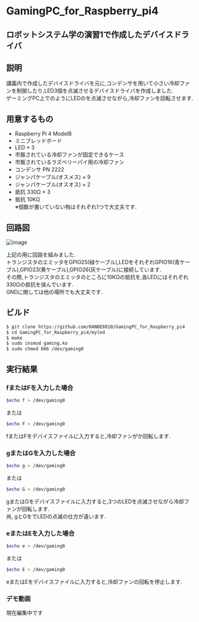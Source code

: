 # GamingPC_for_Raspberry_pi4
ロボットシステム学の演習1で作成したデバイスドライバ
---
## 説明
講義内で作成したデバイスドライバを元に,コンデンサを用いて小さい冷却ファンを制御したり,LED3個を点滅させるデバイスドライバを作成しました.<br>
ゲーミングPC上でのようにLEDのを点滅させながら,冷却ファンを回転させます.

## 用意するもの
- Raspberry Pi 4 ModelB
- ミニブレッドボード
- LED × 3
- 市販されている冷却ファンが固定できるケース
- 市販されているラズベリーパイ用の冷却ファン
- コンデンサ PN 2222
- ジャンパケーブル(オスメス) × 9
- ジャンパケーブル(オスオス) × 2
- 抵抗 330Ω × 3
- 抵抗 10KΩ<br>
※個数が書いていない物はそれぞれ1つで大丈夫です.

## 回路図
![image](https://user-images.githubusercontent.com/50877609/100971898-256bbf80-357b-11eb-9c59-ed0034a285fe.png)

上記の用に回路を組みました.<br>
トランジスタのエミッタをGPIO25(緑ケーブル),LEDをそれぞれGPIO16(青ケーブル),GPIO23(黄ケーブル),GPIO26(灰ケーブル)に接続しています.<br>
その際,トランジスタのエミッタのところに10KΩの抵抗を,各LEDにはそれぞれ330Ωの抵抗を挟んでいます.<br>
GNDに関しては他の場所でも大丈夫です.<br>

## ビルド
```sh
$ git clone https://github.com/KANBE8810/GamingPC_for_Raspberry_pi4
$ cd GamingPC_for_Raspberry_pi4/myled  
$ make
$ sudo insmod gaming.ko  
$ sudo chmod 666 /dev/gaming0  
```
## 実行結果
### fまたはFを入力した場合
```sh
$echo f > /dev/gaming0
```
または
```sh
$echo F > /dev/gaming0
```
fまたはFをデバイスファイルに入力すると,冷却ファンがか回転します.

### gまたはGを入力した場合
```sh
$echo g > /dev/gaming0
```
または
```sh
$echo G > /dev/gaming0
```
gまたはGをデバイスファイルに入力すると,3つのLEDを点滅させながら冷却ファンが回転します.<br>
尚, gとGをでLEDの点滅の仕方が違います.

### eまたはEを入力した場合
```sh
$echo e > /dev/gaming0
```
または
```sh
$echo E > /dev/gaming0
```
eまたはEをデバイスファイルに入力すると,冷却ファンの回転を停止します.

### デモ動画
現在編集中です
